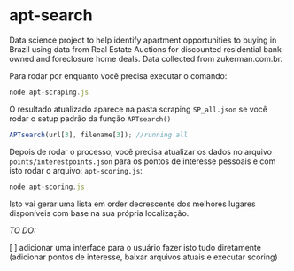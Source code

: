 # apt-search
Data science project to help identify apartment opportunities to buying in Brazil using data from Real Estate Auctions for discounted residential bank-owned and foreclosure home deals. Data collected from zukerman.com.br.

Para rodar por enquanto você precisa executar o comando:

```javascript
node apt-scraping.js
```

O resultado atualizado aparece na pasta scraping `SP_all.json` se você rodar o setup padrão da função `APTsearch()`

```javascript
APTsearch(url[3], filename[3]); //running all
```

Depois de rodar o processo, você precisa atualizar os dados no arquivo `points/interestpoints.json` para os pontos de interesse pessoais e com isto rodar o arquivo: `apt-scoring.js`:

```javascript
node apt-scoring.js
```

Isto vai gerar uma lista em order decrescente dos melhores lugares disponíveis com base na sua própria localização.

*TO DO:*

[  ] adicionar uma interface para o usuário fazer isto tudo diretamente (adicionar pontos de interesse, baixar arquivos atuais e executar scoring)